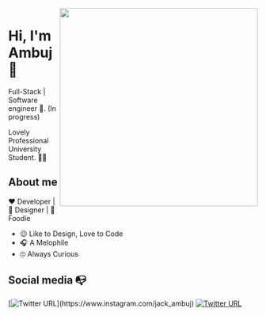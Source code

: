 <img align="right" width="400" height="400" src="https://user-images.githubusercontent.com/29935993/87229446-9c829a80-c3c5-11ea-95e1-7549ef3601fd.png">


# Hi, I'm Ambuj :wave:

Full-Stack | Software engineer :robot:. (In progress)

Lovely Professional University Student. :man_technologist:

## About me 

:heart: Developer | :black_heart: Designer | :blue_heart: Foodie

- :wink: Like to Design, Love to Code
- :headphones: A Melophile
- :roll_eyes: Always Curious


## Social media :mailbox_with_no_mail:

[![Twitter URL](https://img.shields.io/twitter/url?color=%23fb3958&label=follow&logo=instagram&logoColor=%23fb3958&style=flat-square&url=https%3A%2F%2Fwww.instagram.com%2Falejorc_)](https://www.instagram.com/jack_ambuj)
[![Twitter URL](https://img.shields.io/twitter/url?color=%230072b1&label=connect&logo=linkedin&logoColor=%230072b1&style=flat-square&url=https%3A%2F%2Fwww.linkedin.com%2Fin%2Falejandro-ramirez-ciceros%2F)](https://www.linkedin.com/in/ambujraj/)
